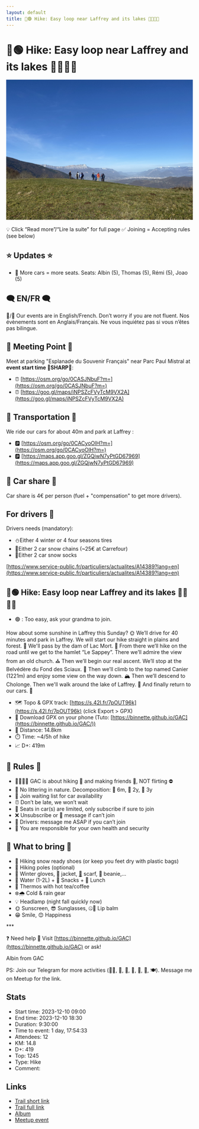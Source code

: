 ```yaml
---
layout: default
title: 🥾🟢 Hike: Easy loop near Laffrey and its lakes 🌅🌲🌄🐌
---
```


# 🥾🟢 Hike: Easy loop near Laffrey and its lakes 🌅🌲🌄🐌

![2023-12-10](../img/orig/2023-12-10.jpg)

💡 Click “Read more”/“Lire la suite” for full page ✅ Joining = Accepting rules (see below)

##  ⭐ Updates ⭐ 

* 📅 More cars = more seats. Seats: Albin (5), Thomas (5), Rémi (5), Joao (5)

##  🗨️ EN/FR 🗨️ 
🦅/🐓 Our events are in English/French. Don’t worry if you are not fluent. Nos évènements sont en Anglais/Français. Ne vous inquiétez pas si vous n’êtes pas bilingue.

## 📍 Meeting Point 📍
Meet at parking "Esplanade du Souvenir Français" near Parc Paul Mistral at **event start time 🔺SHARP🔺**:

* ⏰ [https://osm.org/go/0CASJNbuF?m=](https://osm.org/go/0CASJNbuF?m=)
* ⏰ [https://goo.gl/maps/iNPSZcFVyTcM9VX2A](https://goo.gl/maps/iNPSZcFVyTcM9VX2A)

##  🚗 Transportation 🚗 
We ride our cars for about 40m and park at Laffrey :

* 🅿️ [https://osm.org/go/0CACyoOlH?m=](https://osm.org/go/0CACyoOlH?m=)
* 🅿️ [https://maps.app.goo.gl/ZGQjwN7yPtGD67969](https://maps.app.goo.gl/ZGQjwN7yPtGD67969)

##  🚗 Car share 🚗 
Car share is 4€ per person (fuel + "compensation" to get more drivers).

##  For drivers 🚗 
Drivers needs (mandatory):

* ⛄Either 4 winter or 4 four seasons tires
* 🔗Either 2 car snow chains (\~25€ at Carrefour)
* 🧦Either 2 car snow socks

[https://www.service-public.fr/particuliers/actualites/A14389?lang=en](https://www.service-public.fr/particuliers/actualites/A14389?lang=en)

##  🥾🟢 Hike: Easy loop near Laffrey and its lakes 🌅🌲🌄🐌 

* 🟢 : Too easy, ask your grandma to join.

How about some sunshine in Laffrey this Sunday? 🌞 We’ll drive for 40 minutes and park in Laffrey. We will start our hike straight in plains and forest. 🌲 We'll pass by the dam of Lac Mort. 🌊 From there we’ll hike on the road until we get to the hamlet “Le Sappey”. There we’ll admire the view from an old church. ⛪ Then we’ll begin our real ascent. We’ll stop at the Belvédère du Fond des Sciaux. 🌄 Then we’ll climb to the top named Canier (1221m) and enjoy some view on the way down. 🏔 Then we’ll descend to Cholonge. Then we'll walk around the lake of Laffrey. 🌳 And finally return to our cars. 🚗

* 🗺️ Topo & GPX track: [https://s.42l.fr/7pOUT96k](https://s.42l.fr/7pOUT96k) (click Export > GPX)
* 📲 Download GPX on your phone (Tuto: [https://binnette.github.io/GAC](https://binnette.github.io/GAC/))
* 📏 Distance: 14.8km
* ⏱️ Time: \~4/5h of hike
* 📈 D+: 419m

##  📜 Rules 📜 

* 🚶‍♀️🚶‍♂️ GAC is about hiking 🥾 and making friends 🤗, NOT flirting ⛔
* 🚮 No littering in nature. Decomposition: 🍊 6m, 🍌 2y, 🥚 3y
* 🚗 Join waiting list for car availability
* ⏰ Don’t be late, we won’t wait
* 💺 Seats in car(s) are limited, only subscribe if sure to join
* ❌ Unsubscribe or 💬 message if can’t join
* 🚗 Drivers: message me ASAP if you can’t join
* 💟 You are responsible for your own health and security

##  🎒 What to bring 🎒 

* 🥾 Hiking snow ready shoes (or keep you feet dry with plastic bags)
* 🥢 Hiking poles (optional)
* 🧤 Winter gloves, 🧥 jacket, [🧣](https://wprock.fr/t/emoji/cold-face/) scarf, 🧢 beanie,...
* 🧃 Water (1-2L) + 🍫 Snacks + 🥗 Lunch
* 🍵 Thermos with hot tea/coffee
* ❄️🌧️ Cold & rain gear
* 💡 Headlamp (night fall quickly now)
* 🌞 Sunscreen, 😎 Sunglasses, 🤐🧊 Lip balm
* 😁 Smile, 😊 Happiness

\*\*\*

❓ Need help 🤔 Visit [https://binnette.github.io/GAC](https://binnette.github.io/GAC) or ask!

Albin from GAC

PS: Join our Telegram for more activities (🧗‍♀️, 🏓, 🎳, 🎲, 🎥, 🎵, 🍽️). Message me on Meetup for the link.

## Stats

- Start time: 2023-12-10 09:00
- End time: 2023-12-10 18:30
- Duration: 9:30:00
- Time to event: 1 day, 17:54:33
- Attendees: 12
- KM: 14.8
- D+: 419
- Top: 1245
- Type: Hike
- Comment: 

## Links

- [Trail short link](https://s.42l.fr/7pOUT96k)
- [Trail full link](https://brouter.de/brouter-web/#map=14/45.0216/5.7854/OpenTopoMap&lonlats=5.776545,45.022253;5.781984,45.036051;5.789022,45.037415;5.790932,45.035306;5.794902,45.035147;5.810893,45.036747;5.812191,45.036826;5.812454,45.026374;5.793056,45.012743;5.793394,45.001836;5.786641,45.013811;5.786533,45.017199;5.781716,45.023857;5.776845,45.022139&profile=hiking-mountain)
- [Album](https://binnette.github.io/GacImg2023/2023-12-10-🥾🟢-Hike-Easy-loop-near-Laffrey-and-its-lakes-🌅🌲🌄🐌.html)
- [Meetup event](https://www.meetup.com/grenoble-adventure-club-english-french/events/297831868/)
